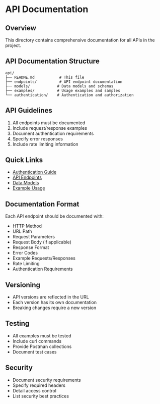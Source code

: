 # API Documentation

## Overview
This directory contains comprehensive documentation for all APIs in the project.

## API Documentation Structure
```
api/
├── README.md           # This file
├── endpoints/          # API endpoint documentation
├── models/            # Data models and schemas
├── examples/          # Usage examples and samples
└── authentication/    # Authentication and authorization
```

## API Guidelines
1. All endpoints must be documented
2. Include request/response examples
3. Document authentication requirements
4. Specify error responses
5. Include rate limiting information

## Quick Links
- [Authentication Guide](./authentication/README.md)
- [API Endpoints](./endpoints/README.md)
- [Data Models](./models/README.md)
- [Example Usage](./examples/README.md)

## Documentation Format
Each API endpoint should be documented with:
- HTTP Method
- URL Path
- Request Parameters
- Request Body (if applicable)
- Response Format
- Error Codes
- Example Requests/Responses
- Rate Limiting
- Authentication Requirements

## Versioning
- API versions are reflected in the URL
- Each version has its own documentation
- Breaking changes require a new version

## Testing
- All examples must be tested
- Include curl commands
- Provide Postman collections
- Document test cases

## Security
- Document security requirements
- Specify required headers
- Detail access control
- List security best practices 